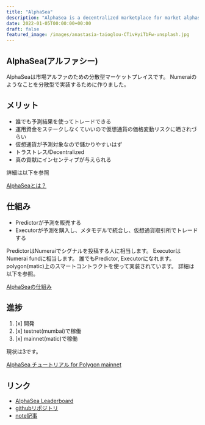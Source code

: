 ```yaml
---
title: "AlphaSea"
description: "AlphaSea is a decentralized marketplace for market alphas."
date: 2022-01-05T00:00:00+00:00
draft: false
featured_image: /images/anastasia-taioglou-CTivHyiTbFw-unsplash.jpg
---
```


## AlphaSea(アルファシー)

AlphaSeaは市場アルファのための分散型マーケットプレイスです。
Numeraiのようなことを分散型で実装するために作りました。

## メリット

- 誰でも予測結果を使ってトレードできる
- 運用資金をステークしなくていいので仮想通貨の価格変動リスクに晒されづらい
- 仮想通貨が予測対象なので儲かりやすいはず
- トラストレス/Decentralized
- 真の貢献にインセンティブが与えられる

詳細は以下を参照

[AlphaSeaとは？](/introduction)

## 仕組み

- Predictorが予測を販売する
- Executorが予測を購入し、メタモデルで統合し、仮想通貨取引所でトレードする

PredictorはNumeraiでシグナルを投稿する人に相当します。
ExecutorはNumerai fundに相当します。
誰でもPredictor, Executorになれます。
polygon(matic)上のスマートコントラクトを使って実装されています。
詳細は以下を参照。

[AlphaSeaの仕組み](/how-it-works)

## 進捗

1. [x] 開発
2. [x] testnet(mumbai)で稼働
3. [x] mainnet(matic)で稼働

現状は3です。

[AlphaSea チュートリアル for Polygon mainnet](/tutorial)

## リンク

- [AlphaSea Leaderboard](https://app.alphasea.io/)
- [githubリポジトリ](https://github.com/alphasea-dapp)
- [note記事](https://note.com/hashtag/alphasea)



